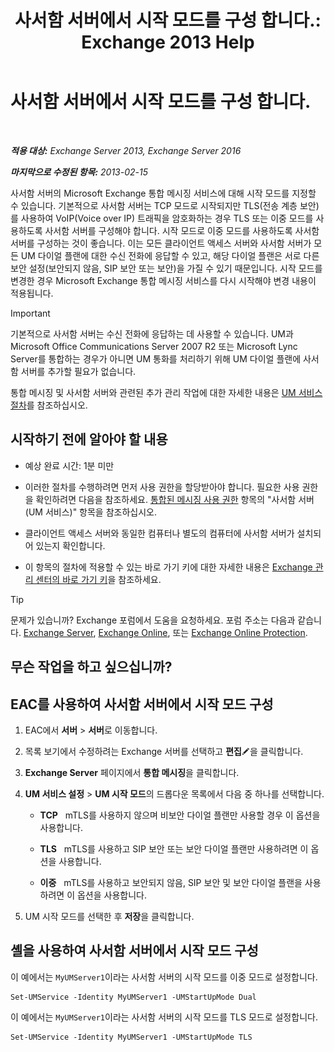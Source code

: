 ﻿---
title: '사서함 서버에서 시작 모드를 구성 합니다.: Exchange 2013 Help'
TOCTitle: 사서함 서버에서 시작 모드를 구성 합니다.
ms:assetid: 4457d6a0-52bd-4269-8cb5-d34d7fe9bfc3
ms:mtpsurl: https://technet.microsoft.com/ko-kr/library/Ee423544(v=EXCHG.150)
ms:contentKeyID: 50555980
ms.date: 05/22/2018
mtps_version: v=EXCHG.150
ms.translationtype: MT
---

# 사서함 서버에서 시작 모드를 구성 합니다.

 

_**적용 대상:** Exchange Server 2013, Exchange Server 2016_

_**마지막으로 수정된 항목:** 2013-02-15_

사서함 서버의 Microsoft Exchange 통합 메시징 서비스에 대해 시작 모드를 지정할 수 있습니다. 기본적으로 사서함 서버는 TCP 모드로 시작되지만 TLS(전송 계층 보안)를 사용하여 VoIP(Voice over IP) 트래픽을 암호화하는 경우 TLS 또는 이중 모드를 사용하도록 사서함 서버를 구성해야 합니다. 시작 모드로 이중 모드를 사용하도록 사서함 서버를 구성하는 것이 좋습니다. 이는 모든 클라이언트 액세스 서버와 사서함 서버가 모든 UM 다이얼 플랜에 대한 수신 전화에 응답할 수 있고, 해당 다이얼 플랜은 서로 다른 보안 설정(보안되지 않음, SIP 보안 또는 보안)을 가질 수 있기 때문입니다. 시작 모드를 변경한 경우 Microsoft Exchange 통합 메시징 서비스를 다시 시작해야 변경 내용이 적용됩니다.


> [!IMPORTANT]
> 기본적으로 사서함 서버는 수신 전화에 응답하는 데 사용할 수 있습니다. UM과 Microsoft Office Communications Server 2007 R2 또는 Microsoft Lync Server를 통합하는 경우가 아니면 UM 통화를 처리하기 위해 UM 다이얼 플랜에 사서함 서버를 추가할 필요가 없습니다.



통합 메시징 및 사서함 서버와 관련된 추가 관리 작업에 대한 자세한 내용은 [UM 서비스 절차](um-services-procedures-exchange-2013-help.md)를 참조하십시오.

## 시작하기 전에 알아야 할 내용

  - 예상 완료 시간: 1분 미만

  - 이러한 절차를 수행하려면 먼저 사용 권한을 할당받아야 합니다. 필요한 사용 권한을 확인하려면 다음을 참조하세요. [통합된 메시징 사용 권한](unified-messaging-permissions-exchange-2013-help.md) 항목의 "사서함 서버(UM 서비스)" 항목을 참조하십시오.

  - 클라이언트 액세스 서버와 동일한 컴퓨터나 별도의 컴퓨터에 사서함 서버가 설치되어 있는지 확인합니다.

  - 이 항목의 절차에 적용할 수 있는 바로 가기 키에 대한 자세한 내용은 [Exchange 관리 센터의 바로 가기 키](keyboard-shortcuts-in-the-exchange-admin-center-exchange-online-protection-help.md)을 참조하세요.


> [!TIP]
> 문제가 있습니까? Exchange 포럼에서 도움을 요청하세요. 포럼 주소는 다음과 같습니다. <A href="https://go.microsoft.com/fwlink/p/?linkid=60612">Exchange Server</A>, <A href="https://go.microsoft.com/fwlink/p/?linkid=267542">Exchange Online</A>, 또는 <A href="https://go.microsoft.com/fwlink/p/?linkid=285351">Exchange Online Protection</A>.



## 무슨 작업을 하고 싶으십니까?

## EAC를 사용하여 사서함 서버에서 시작 모드 구성

1.  EAC에서 **서버** \> **서버**로 이동합니다.

2.  목록 보기에서 수정하려는 Exchange 서버를 선택하고 **편집**![편집 아이콘](images/JJ218640.6f53ccb2-1f13-4c02-bea0-30690e6ea71d(EXCHG.150).gif "편집 아이콘")을 클릭합니다.

3.  **Exchange Server** 페이지에서 **통합 메시징**을 클릭합니다.

4.  **UM 서비스 설정** \> **UM 시작 모드**의 드롭다운 목록에서 다음 중 하나를 선택합니다.
    
      - **TCP**   mTLS를 사용하지 않으며 비보안 다이얼 플랜만 사용할 경우 이 옵션을 사용합니다.
    
      - **TLS**   mTLS를 사용하고 SIP 보안 또는 보안 다이얼 플랜만 사용하려면 이 옵션을 사용합니다.
    
      - **이중**   mTLS를 사용하고 보안되지 않음, SIP 보안 및 보안 다이얼 플랜을 사용하려면 이 옵션을 사용합니다.

5.  UM 시작 모드를 선택한 후 **저장**을 클릭합니다.

## 셸을 사용하여 사서함 서버에서 시작 모드 구성

이 예에서는 `MyUMServer1`이라는 사서함 서버의 시작 모드를 이중 모드로 설정합니다.

    Set-UMService -Identity MyUMServer1 -UMStartUpMode Dual

이 예에서는 `MyUMServer1`이라는 사서함 서버의 시작 모드를 TLS 모드로 설정합니다.

    Set-UMService -Identity MyUMServer1 -UMStartUpMode TLS

